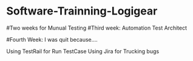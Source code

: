 # Software-Trainning-Logigear
#Two weeks for Munual Testing
#Third week: Automation Test Architect

#Fourth Week: I was quit because....

Using TestRail for Run TestCase
Using Jira for Trucking bugs

